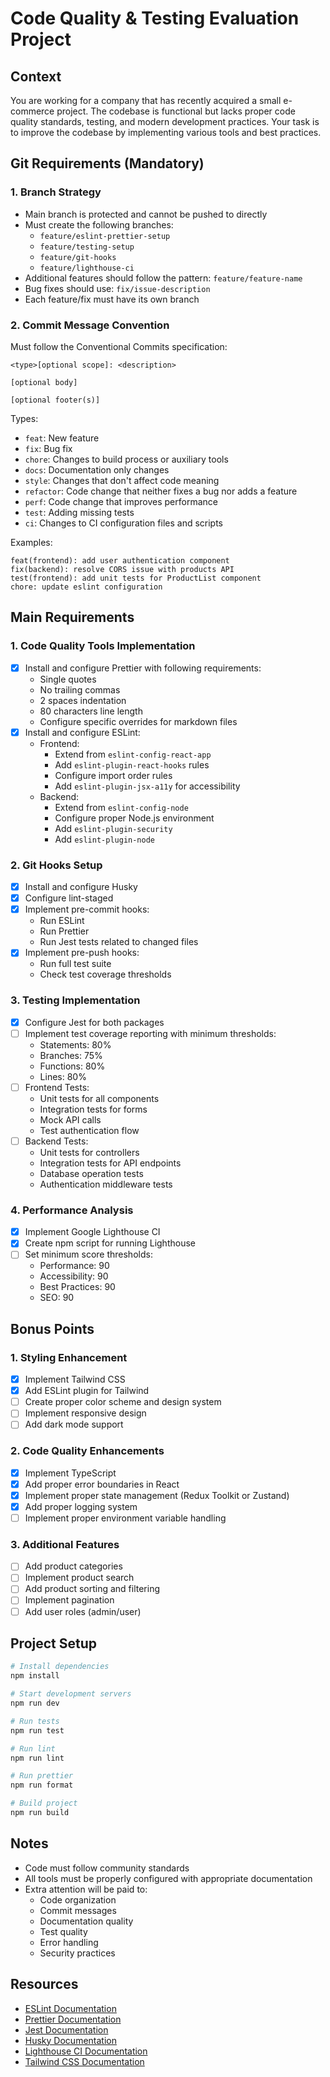 # Code Quality & Testing Evaluation Project

## Context
You are working for a company that has recently acquired a small e-commerce project. The codebase is functional but lacks proper code quality standards, testing, and modern development practices. Your task is to improve the codebase by implementing various tools and best practices.

## Git Requirements (Mandatory)

### 1. Branch Strategy
- Main branch is protected and cannot be pushed to directly
- Must create the following branches:
  - `feature/eslint-prettier-setup`
  - `feature/testing-setup`
  - `feature/git-hooks`
  - `feature/lighthouse-ci`
- Additional features should follow the pattern: `feature/feature-name`
- Bug fixes should use: `fix/issue-description`
- Each feature/fix must have its own branch

### 2. Commit Message Convention
Must follow the Conventional Commits specification:
```
<type>[optional scope]: <description>

[optional body]

[optional footer(s)]
```

Types:
- `feat`: New feature
- `fix`: Bug fix
- `chore`: Changes to build process or auxiliary tools
- `docs`: Documentation only changes
- `style`: Changes that don't affect code meaning
- `refactor`: Code change that neither fixes a bug nor adds a feature
- `perf`: Code change that improves performance
- `test`: Adding missing tests
- `ci`: Changes to CI configuration files and scripts

Examples:
```
feat(frontend): add user authentication component
fix(backend): resolve CORS issue with products API
test(frontend): add unit tests for ProductList component
chore: update eslint configuration
```

## Main Requirements

### 1. Code Quality Tools Implementation
- [x] Install and configure Prettier with following requirements:
  - Single quotes
  - No trailing commas
  - 2 spaces indentation
  - 80 characters line length
  - Configure specific overrides for markdown files
- [x] Install and configure ESLint:
  - Frontend:
    - Extend from `eslint-config-react-app`
    - Add `eslint-plugin-react-hooks` rules
    - Configure import order rules
    - Add `eslint-plugin-jsx-a11y` for accessibility
  - Backend:
    - Extend from `eslint-config-node`
    - Configure proper Node.js environment
    - Add `eslint-plugin-security`
    - Add `eslint-plugin-node`

### 2. Git Hooks Setup
- [x] Install and configure Husky
- [x] Configure lint-staged
- [x] Implement pre-commit hooks:
  - Run ESLint
  - Run Prettier
  - Run Jest tests related to changed files
- [x] Implement pre-push hooks:
  - Run full test suite
  - Check test coverage thresholds

### 3. Testing Implementation
- [x] Configure Jest for both packages
- [ ] Implement test coverage reporting with minimum thresholds:
  - Statements: 80%
  - Branches: 75%
  - Functions: 80%
  - Lines: 80%
- [ ] Frontend Tests:
  - Unit tests for all components
  - Integration tests for forms
  - Mock API calls
  - Test authentication flow
- [ ] Backend Tests:
  - Unit tests for controllers
  - Integration tests for API endpoints
  - Database operation tests
  - Authentication middleware tests

### 4. Performance Analysis
- [x] Implement Google Lighthouse CI
- [x] Create npm script for running Lighthouse
- [ ] Set minimum score thresholds:
  - Performance: 90
  - Accessibility: 90
  - Best Practices: 90
  - SEO: 90

## Bonus Points

### 1. Styling Enhancement
- [x] Implement Tailwind CSS
- [x] Add ESLint plugin for Tailwind
- [ ] Create proper color scheme and design system
- [ ] Implement responsive design
- [ ] Add dark mode support

### 2. Code Quality Enhancements
- [x] Implement TypeScript
- [x] Add proper error boundaries in React
- [x] Implement proper state management (Redux Toolkit or Zustand)
- [x] Add proper logging system
- [ ] Implement proper environment variable handling

### 3. Additional Features
- [ ] Add product categories
- [ ] Implement product search
- [ ] Add product sorting and filtering
- [ ] Implement pagination
- [ ] Add user roles (admin/user)

## Project Setup
```bash
# Install dependencies
npm install

# Start development servers
npm run dev

# Run tests
npm run test

# Run lint
npm run lint

# Run prettier
npm run format

# Build project
npm run build
```

## Notes
- Code must follow community standards
- All tools must be properly configured with appropriate documentation
- Extra attention will be paid to:
  - Code organization
  - Commit messages
  - Documentation quality
  - Test quality
  - Error handling
  - Security practices

## Resources
- [ESLint Documentation](https://eslint.org/)
- [Prettier Documentation](https://prettier.io/)
- [Jest Documentation](https://jestjs.io/)
- [Husky Documentation](https://typicode.github.io/husky/)
- [Lighthouse CI Documentation](https://github.com/GoogleChrome/lighthouse-ci)
- [Tailwind CSS Documentation](https://tailwindcss.com/)
